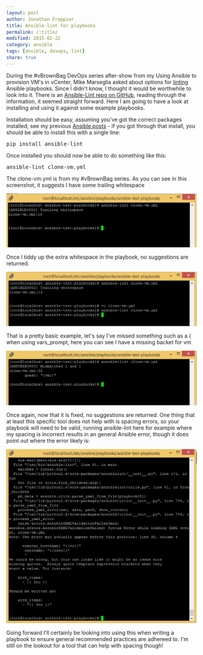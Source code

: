 ```yaml
---
layout: post
author: Jonathan Frappier
title: Ansible-lint for playbooks
permalink: /:title/
modified: 2015-02-22
category: ansible
tags: [ansible, devops, lint]
share: true
---
```

During the #vBrownBag DevOps series after-show from my Using Ansible to provision VM's in vCenter, Mike Marseglia asked about options for <a href="http://stackoverflow.com/questions/8503559/what-is-linting" target="_blank">linting</a> Ansible playbooks. Since I didn't know, I thought it would be worthwhile to look into it. There is an <a href="https://github.com/willthames/ansible-lint" target="_blank">Ansible-Lint repo on GitHub</a>, reading through the information, it seemed straight forward. Here I am going to have a look at installing and using it against some example playbooks.

Installation should be easy, assuming you've got the correct packages installed, see my previous <a title="Installing Ansible via Git" href="http://www.virtxpert.com/installing-ansible-via-git/" target="_blank">Ansible posts</a> - if you got through that install, you should be able to install this with a single line:
<pre>pip install ansible-lint</pre>
Once installed you should now be able to do something like this:
<pre>ansible-lint clone-vm.yml</pre>
The clone-vm.yml is from my #vBrownBag series. As you can see in this screenshot, it suggests I have some trailing whitespace

<img src="/images/fulls/ansible-lint-whitespace.png" class="fit image">

Once I tiddy up the extra whitespace in the playbook, no suggestions are returned.

<img src="/images/fulls/ansible-lint-fixed.png" class="fit image">

That is a pretty basic example, let's say I've missed something such as a { when using vars_prompt, here you can see I have a missing backet for vm

<img src="/images/fulls/ansible-lint-example2.png" class="fit image">

Once again, now that it is fixed, no suggestions are returned. One thing that at least this specific tool does not help with is spacing errors, so your playbook will need to be valid, running ansible-lint here for example where my spacing is incorrect results in an general Ansible error, though it does point out where the error likely is:

<img src="/images/fulls/ansible-lint-error.png" class="fit image">

Going forward I'll certainly be looking into using this when writing a playbook to ensure general recommended practices are adhereed to. I'm still on the lookout for a tool that can help with spacing though!